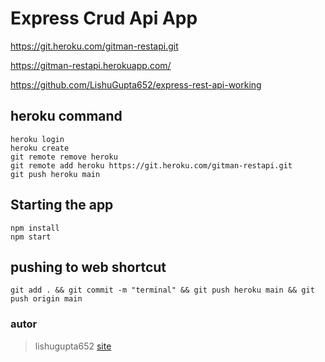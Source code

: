 # Express Crud Api App

https://git.heroku.com/gitman-restapi.git

<!--  -->

https://gitman-restapi.herokuapp.com/

<!--  -->

https://github.com/LishuGupta652/express-rest-api-working

## heroku command

```
heroku login
heroku create
git remote remove heroku
git remote add heroku https://git.heroku.com/gitman-restapi.git
git push heroku main
```

## Starting the app

```
npm install
npm start
```

## pushing to web shortcut

```
git add . && git commit -m "terminal" && git push heroku main && git push origin main
```

### autor

> lishugupta652
> [site](https://www.gitman.ml)
